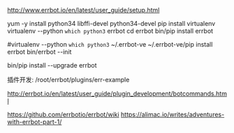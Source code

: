 http://www.errbot.io/en/latest/user_guide/setup.html

yum -y install python34 libffi-devel python34-devel
pip install virtualenv
virtualenv --python `which python3` errbot
cd errbot
bin/pip install errbot

#virtualenv --python `which python3` ~/.errbot-ve ~/.errbot-ve/pip install errbot
bin/errbot --init

bin/pip install --upgrade errbot

插件开发:
/root/errbot/plugins/err-example

http://errbot.io/en/latest/user_guide/plugin_development/botcommands.html

https://github.com/errbotio/errbot/wiki
https://alimac.io/writes/adventures-with-errbot-part-1/
